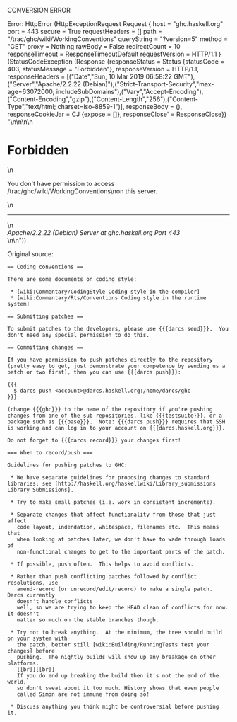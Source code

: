 CONVERSION ERROR

Error: HttpError (HttpExceptionRequest Request {
  host                 = "ghc.haskell.org"
  port                 = 443
  secure               = True
  requestHeaders       = []
  path                 = "/trac/ghc/wiki/WorkingConventions"
  queryString          = "?version=5"
  method               = "GET"
  proxy                = Nothing
  rawBody              = False
  redirectCount        = 10
  responseTimeout      = ResponseTimeoutDefault
  requestVersion       = HTTP/1.1
}
 (StatusCodeException (Response {responseStatus = Status {statusCode = 403, statusMessage = "Forbidden"}, responseVersion = HTTP/1.1, responseHeaders = [("Date","Sun, 10 Mar 2019 06:58:22 GMT"),("Server","Apache/2.2.22 (Debian)"),("Strict-Transport-Security","max-age=63072000; includeSubDomains"),("Vary","Accept-Encoding"),("Content-Encoding","gzip"),("Content-Length","256"),("Content-Type","text/html; charset=iso-8859-1")], responseBody = (), responseCookieJar = CJ {expose = []}, responseClose' = ResponseClose}) "<!DOCTYPE HTML PUBLIC \"-//IETF//DTD HTML 2.0//EN\">\n<html><head>\n<title>403 Forbidden</title>\n</head><body>\n<h1>Forbidden</h1>\n<p>You don't have permission to access /trac/ghc/wiki/WorkingConventions\non this server.</p>\n<hr>\n<address>Apache/2.2.22 (Debian) Server at ghc.haskell.org Port 443</address>\n</body></html>\n"))

Original source:

```trac
== Coding conventions ==

There are some documents on coding style:

 * [wiki:Commentary/CodingStyle Coding style in the compiler]
 * [wiki:Commentary/Rts/Conventions Coding style in the runtime system]

== Submitting patches ==

To submit patches to the developers, please use {{{darcs send}}}.  You don't need any special permission to do this.

== Committing changes ==

If you have permission to push patches directly to the repository (pretty easy to get, just demonstrate your competence by sending us a patch or two first), then you can use {{{darcs push}}}:

{{{
  $ darcs push <account>@darcs.haskell.org:/home/darcs/ghc
}}}

(change {{{ghc}}} to the name of the repository if you're pushing changes from one of the sub-repositories, like {{{testsuite}}}, or a package such as {{{base}}}.  Note: {{{darcs push}}} requires that SSH is working and can log in to your account on {{{darcs.haskell.org}}}.

Do not forget to {{{darcs record}}} your changes first!

=== When to record/push ===

Guidelines for pushing patches to GHC:

 * We have separate guidelines for proposing changes to standard libraries; see [http://haskell.org/haskellwiki/Library_submissions Library Submissions].

 * Try to make small patches (i.e. work in consistent increments).

 * Separate changes that affect functionality from those that just affect
   code layout, indendation, whitespace, filenames etc.  This means that
   when looking at patches later, we don't have to wade through loads of
   non-functional changes to get to the important parts of the patch.   

 * If possible, push often.  This helps to avoid conflicts.

 * Rather than push conflicting patches followed by conflict resolutions, use
   amend-record (or unrecord/edit/record) to make a single patch.  Darcs currently
   doesn't handle conflicts
   well, so we are trying to keep the HEAD clean of conflicts for now.  It doesn't
   matter so much on the stable branches though.

 * Try not to break anything.  At the minimum, the tree should build on your system with
   the patch, better still [wiki:Building/RunningTests test your changes] before
   pushing.  The nightly builds will show up any breakage on other platforms.
   [[br]][[br]]
   If you do end up breaking the build then it's not the end of the world,
   so don't sweat about it too much. History shows that even people
   called Simon are not immune from doing so!

 * Discuss anything you think might be controversial before pushing it.



```
